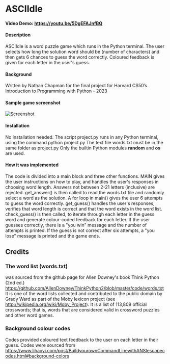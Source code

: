 # ASCIIdle

#### Video Demo:  <https://youtu.be/5DgEFAJnfBQ>

#### Description
ASCIIdle is a word puzzle game which runs in the Python terminal.
The user selects how long the solution word should be (number of characters) and then gets 6 chances to guess the word correctly.
Coloured feedback is given for each letter in the user's guess.

#### Background
Written by Nathan Chapman for the final project for Harvard CS50’s Introduction to Programming with Python - 2023

#### Sample game screenshot
![Screenshot](/main/ASCIIdle%20demo%20screenshot.jpg)

#### Installation
No installation needed.
The script project.py runs in any Python terminal, using the command python project.py
The text file words.txt must be in the same folder as project.py
Only the builtin Python modules **random** and **os** are used.


#### How it was implemented
The code is divided into a main block and three other functions.
MAIN gives the user instructions on how to play, and handles the user's responses in choosing word length.
Answers not between 2-21 letters (inclusive) are rejected.
get_answer() is then called to read the words.txt file and randomly select a word as the solution.
A for loop in main() gives the user 6 attempts to guess the word correctly.
get_guess() handles the user's responses, verifies that word length is correct and that the word exists in the word list.
check_guess() is then called, to iterate through each letter in the guess word and generate colour-coded feedback for each letter.
If the user guesses correctly, there is a "you win" message and the number of attempts is printed.
If the guess is not correct after six attempts, a "you lose" message is printed and the game ends.

## Credits
### The word list (words.txt)
was sourced from the github page for Allen Downey's book Think Python (2nd ed.)
https://github.com/AllenDowney/ThinkPython2/blob/master/code/words.txt
It is one of the word lists collected and contributed to the public domain by Grady Ward as part of the Moby lexicon
project (see http://wikipedia.org/wiki/Moby_Project). It is a list of 113,809 official
crosswords; that is, words that are considered valid in crossword puzzles and other word
games.

### Background colour codes
Codes provided coloured text feedback to the user on each letter in their guess. Codes were sourced from
https://www.lihaoyi.com/post/BuildyourownCommandLinewithANSIescapecodes.html#background-colors
